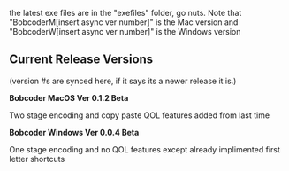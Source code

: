 the latest exe files are in the "exefiles" folder, go nuts. Note that "BobcoderM[insert async ver number]" is the Mac version and "BobcoderW[insert async ver number]" is the Windows version

**Current Release Versions** 
------------------------------------------------------------
(version #s are synced here, if it says its a newer release it is.)

**Bobcoder MacOS Ver 0.1.2 Beta**
  
  Two stage encoding and copy paste QOL features added from last time

**Bobcoder Windows Ver 0.0.4 Beta**
  
  One stage encoding and no QOL features except already implimented first letter shortcuts
  
